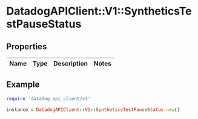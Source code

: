 # DatadogAPIClient::V1::SyntheticsTestPauseStatus

## Properties

| Name | Type | Description | Notes |
| ---- | ---- | ----------- | ----- |

## Example

```ruby
require 'datadog_api_client/v1'

instance = DatadogAPIClient::V1::SyntheticsTestPauseStatus.new()
```

